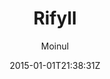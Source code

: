 ---
title: "Rifyll"
github: https://github.com/itsrifat/rifyll
demo: http://itsrifat.github.io/rifyll/
author: Moinul

ssg:
  - Jekyll
cms:
  - No Cms
date: 2015-01-01T21:38:31Z
github_branch: master
---
